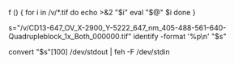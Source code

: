 f () {
    for i in /v/*.tif
    do echo >&2 "$i"
       eval "$@" $i
    done
}

s="/v/CD13-647_OV_X-2900_Y-5222_647_nm_405-488-561-640-Quadrupleblock_1x_Both_000000.tif"
identify -format '%p\n' "$s"

convert "$s"[100] /dev/stdout | feh -F /dev/stdin
